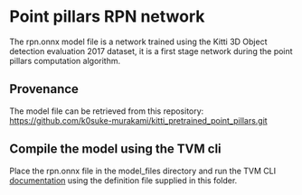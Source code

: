 # Point pillars RPN network

The rpn.onnx model file is a network trained using the Kitti 3D Object detection
evaluation 2017 dataset, it is a first stage network during the point pillars
computation algorithm.

## Provenance

The model file can be retrieved from this repository:
<https://github.com/k0suke-murakami/kitti_pretrained_point_pillars.git>

## Compile the model using the TVM cli

Place the rpn.onnx file in the model_files directory and run the TVM CLI
[documentation](../../../../scripts/tvm_cli/README.md) using the definition file
supplied in this folder.

